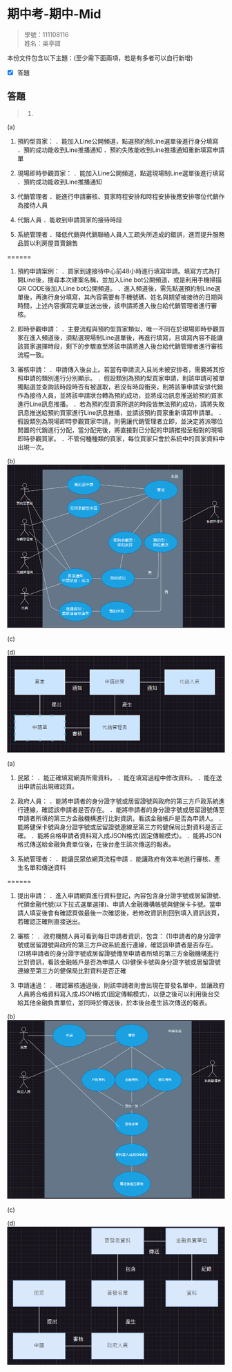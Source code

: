 # 期中考-期中-Mid 
<!--(期中標籤註記，該行不能刪，作為驗證標籤，該檔案若沒該份標籤，代表直接貼上saample，直接0分)-->

>
>學號：111108116
><br />
>姓名：吳亭誼
><br />


本份文件包含以下主題：(至少需下面兩項，若是有多者可以自行新增)
- [x] 答題

## 答題
>1. 

(a)
1. 預約型買家：
．能加入Line公開頻道，點選預約制Line選單後進行身分填寫
．預約成功能收到Line推播通知
．預約失敗能收到Line推播通知重新填寫申請單

2. 現場即時參觀買家：
．能加入Line公開頻道，點選現場制Line選單後進行填寫
．預約成功能收到Line推播通知

3. 代銷管理者
．能進行申請審核、買家時程安排和時程安排後應安排哪位代銷作為接待人員

4. 代銷人員
．能收到申請買家的接待時段

5. 系統管理者 
．降低代銷與代銷聯絡人員人工疏失所造成的錯誤，進而提升服務品質以利房屋買賣銷售

======

1. 預約申請案例：
．買家到達接待中心前48小時進行填寫申請。填寫方式為打開Line後，搜尋本次建案名稱，並加入Line bot公開頻道，或是利用手機掃描QR CODE後加入Line bot公開頻道。
．進入頻道後，需先點選預約制Line選單後，再進行身分填寫，其內容需要有手機號碼、姓名與期望被接待的日期與時間，上述內容撰寫完畢並送出後，該申請將進入後台給代銷管理者進行審核。

2. 即時參觀申請：
．主要流程與預約型買家類似，唯一不同在於現場即時參觀買家在進入頻道後，須點選現場制Line選單後，再進行填寫，且填寫內容不能讓該買家選擇時段，剩下的步驟直至將該申請將進入後台給代銷管理者進行審核流程一致。

3. 審核申請：
．申請傳入後台上。若當有申請流入且尚未被安排者，需要將其按照申請的類別進行分別顯示。
．假設類別為預約型買家申請，則該申請可被單獨點選並查詢該時段時否有被選取，若沒有時段衝突，則將該筆申請安排代銷作為接待人員，並將該申請狀台轉為預約成功，並將成功訊息推送給預約買家進行Line訊息推播。
．若為預約型買家所選的時段皆無法預約成功，請將失敗訊息推送給預約買家進行Line訊息推播，並請該預約買家重新填寫申請單。
．假設類別為現場即時參觀買家申請，則需讓代銷管理者立即，並決定將派哪位閒置的代銷進行分配，當分配完後，將直接對已分配的申請推撥至相對的現場即時參觀買家。
．不管何種種類的買家，每位買家只會於系統中的買家資料中出現一次。


(b)
![alt text](1-b.png)

(c)

(d)
![alt text](1-d.png)

 

(a)
1. 民眾：
．能正確填寫網頁所需資料。
．能在填寫過程中修改資料。
．能在送出申請前出現確認頁。

2. 政府人員：
．能將申請者的身分證字號或居留證號與政府的第三方戶政系統進行連線，確認該申請者是否存在。
．能將申請者的身分證字號或居留證號傳至申請者所填的第三方金融機構進行比對資訊，看該金融帳戶是否為申請人。
．能將健保卡號與身分證字號或居留證號連線至第三方的健保局比對資料是否正確。
．能將合格申請者資料寫入成JSON格式(固定傳輸模式)。
．能將JSON格式傳送給金融負責單位後，在後台產生該次傳送的報表。

3. 系統管理者：
．能讓民眾依網頁流程申請
．能讓政府有效率地進行審核、產生名單和傳送資料

======

1. 提出申請：
．進入申請網頁進行資料登記，內容包含身分證字號或居留證號、代領金融代號(以下拉式選單選擇)、申請人金融機構帳號與健保卡卡號。當申請人填妥後會有確認頁做最後一次確認後，若修改資訊則回到填入資訊該頁，若確認正確則直接送出。

2. 審核：
．政府機關人員可看到每日申請者資訊，包含：
(1)申請者的身分證字號或居留證號與政府的第三方戶政系統進行連線，確認該申請者是否存在。
(2)將申請者的身分證字號或居留證號傳至申請者所填的第三方金融機構進行比對資訊，看該金融帳戶是否為申請人
(3)健保卡號與身分證字號或居留證號連線至第三方的健保局比對資料是否正確

3. 申請通過：
．確認審核通過後，則該申請者則會出現在普發名單中，並讓政府人員將合格資料寫入成JSON格式(固定傳輸模式)，以便之後可以利用後台交給其他金融負責單位，並同時於傳送後，於本後台產生該次傳送的報表。

(b)![alt text](2-b.png)

(c)

(d)![alt text](2-d.png)
